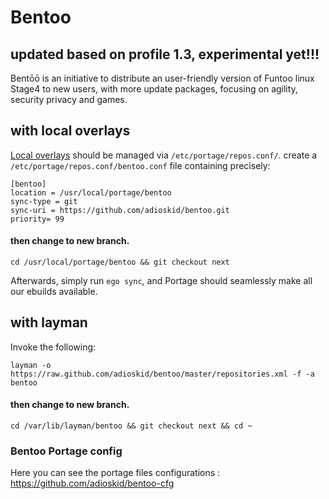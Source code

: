 # Bentoo

## updated based on profile 1.3, experimental yet!!!

Bentōō is an initiative to distribute an user-friendly version of Funtoo linux Stage4 to new users, with more update packages, focusing on agility, security privacy and games.

## with local overlays

[Local overlays](https://www.funtoo.org/Local_Overlay) should be managed via `/etc/portage/repos.conf/`.
create a `/etc/portage/repos.conf/bentoo.conf` file containing precisely:

```
[bentoo]
location = /usr/local/portage/bentoo
sync-type = git
sync-uri = https://github.com/adioskid/bentoo.git
priority= 99
```
#### then change to new branch.
```
cd /usr/local/portage/bentoo && git checkout next
```

Afterwards, simply run `ego sync`, and Portage should seamlessly make all our ebuilds available.

## with layman

Invoke the following:

```
layman -o https://raw.github.com/adioskid/bentoo/master/repositories.xml -f -a bentoo
```
#### then change to new branch.
```
cd /var/lib/layman/bentoo && git checkout next && cd ~
```

### Bentoo Portage config

Here you can see the portage files configurations : https://github.com/adioskid/bentoo-cfg
